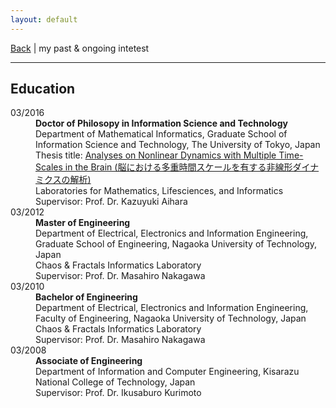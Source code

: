 ```yaml
---
layout: default
---
```


[Back](index.md) | my past & ongoing intetest
* * *

## Education

<dl>
<dt>03/2016</dt>
    <dd><strong>Doctor of Philosopy in Information Science and Technology</strong><br/>
    Department of Mathematical Informatics, Graduate School of Information Science and Technology, The University of Tokyo, Japan<br/>
    Thesis title: <a href="https://repository.dl.itc.u-tokyo.ac.jp/records/48069#.YpSq21PmhPw">Analyses on Nonlinear Dynamics with Multiple Time-Scales in the Brain (脳における多重時間スケールを有する非線形ダイナミクスの解析)</a><br/>
    Laboratories for Mathematics, Lifesciences, and Informatics<br/>
    Supervisor: Prof. Dr. Kazuyuki Aihara</dd>
<dt>03/2012</dt>
<dd><strong>Master of Engineering</strong><br/>
    Department of Electrical, Electronics and Information Engineering, Graduate School of Engineering, Nagaoka University of Technology, Japan<br/>
    Chaos & Fractals Informatics Laboratory<br/>
    Supervisor: Prof. Dr. Masahiro Nakagawa</dd>
<dt>03/2010</dt>
<dd><strong>Bachelor of Engineering</strong><br/>
    Department of Electrical, Electronics and Information Engineering, Faculty of Engineering, Nagaoka University of Technology, Japan<br/>
    Chaos & Fractals Informatics Laboratory<br/>
    Supervisor: Prof. Dr. Masahiro Nakagawa</dd>
<dt>03/2008</dt>
<dd><strong>Associate of Engineering</strong><br/>
    Department of Information and Computer Engineering, Kisarazu National College of Technology, Japan<br/>
    Supervisor: Prof. Dr. Ikusaburo Kurimoto</dd>
</dl>

